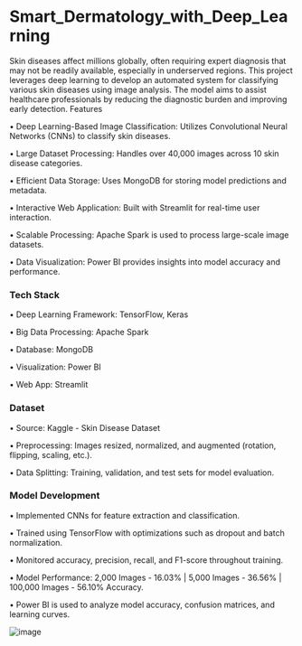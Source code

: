 # Smart_Dermatology_with_Deep_Learning

Skin diseases affect millions globally, often requiring expert diagnosis that may not be readily available, especially in underserved regions. This project leverages deep learning to develop an automated system for classifying various skin diseases using image analysis. The model aims to assist healthcare professionals by reducing the diagnostic burden and improving early detection.
Features

•	Deep Learning-Based Image Classification: Utilizes Convolutional Neural Networks (CNNs) to classify skin diseases.

•	Large Dataset Processing: Handles over 40,000 images across 10 skin disease categories.

•	Efficient Data Storage: Uses MongoDB for storing model predictions and metadata.

•	Interactive Web Application: Built with Streamlit for real-time user interaction.

•	Scalable Processing: Apache Spark is used to process large-scale image datasets.

•	Data Visualization: Power BI provides insights into model accuracy and performance.

### Tech Stack

•	Deep Learning Framework: TensorFlow, Keras

•	Big Data Processing: Apache Spark

•	Database: MongoDB

•	Visualization: Power BI

•	Web App: Streamlit

### Dataset

•	Source: Kaggle - Skin Disease Dataset

•	Preprocessing: Images resized, normalized, and augmented (rotation, flipping, scaling, etc.).

•	Data Splitting: Training, validation, and test sets for model evaluation.

### Model Development

•	Implemented CNNs for feature extraction and classification.

•	Trained using TensorFlow with optimizations such as dropout and batch normalization.

•	Monitored accuracy, precision, recall, and F1-score throughout training.

•	Model Performance: 2,000 Images - 16.03% | 5,000 Images - 36.56% | 100,000 Images - 56.10% Accuracy.

•	Power BI is used to analyze model accuracy, confusion matrices, and learning curves.

![image](https://github.com/user-attachments/assets/ff2b6e48-f373-45df-9268-7f5d5053c183)
